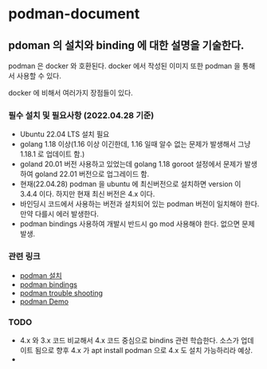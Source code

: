 # podman-document
## pdoman 의 설치와 binding 에 대한 설명을 기술한다.
podman 은 docker 와 호환된다. docker 에서 작성된 이미지 또한 podman 을 통해서 사용할 수 있다.

docker 에 비해서 여러가지 장점들이 있다.

### 필수 설치 및 필요사항 (2022.04.28 기준)
- Ubuntu 22.04 LTS 설치 필요
- golang 1.18 이상(1.16 이상 이긴한데, 1.16 일때 알수 없는 문제가 발생해서 그냥 1.18.1 로 업데이트 함.)
- goland 20.01 버전 사용하고 있었는데 golang 1.18 goroot 설정에서 문제가 발생하여 goland 22.01 버전으로 업그레이드 함.
- 현재(22.04.28) podman 을 ubuntu 에 최신버전으로 설치하면 version 이 3.4.4 이다. 하지만 현재 최신 버전은 4.x 이다.
- 바인딩시 코드에서 사용하는 버전과 설치되어 있는 podman 버전이 일치해야 한다. 만약 다를시 에러 발생한다.
- podman bindings 사용하여 개발시 반드시 go mod 사용해야 한다. 없으면 문제 발생.

### 관련 링크
- [podman 설치](https://podman.io/getting-started/installation#build-and-run-dependencies)
- [podman bindings](https://podman.io/blogs/2020/08/10/podman-go-bindings.html)
- [podman trouble shooting](https://github.com/containers/podman/blob/main/troubleshooting.md)
- [podman Demo](https://github.com/containers/Demos)

### TODO
- 4.x 와 3.x 코드 비교해서 4.x 코드 중심으로 bindins 관련 학습한다. 소스가 업데이트 됨으로 향후 4.x 가 apt install podman  으로 4.x 도 설치 가능하리라 예상.
- 

